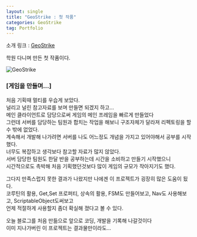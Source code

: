 ```yaml
---
layout: single 
title: "GeoStrike : 첫 작품"
categories: GeoStrike
tag: Portfolio
---
```


소개 링크 : [GeoStrike](https://youtu.be/RB4IQlWPibs)

학원 다니며 만든 첫 작품이다.

![GeoStrike](../../images/2022-04-21-FirstPortfolio/GeoStrike.PNG)

### [게임을 만들며…]

처음 기획때 멀티를 우습게 보았다. <br>
널리고 널린 참고자료를 보며 만들면 되겠지 하고… <br>
메인 클라이언트로 담당으로써 게임의 메인 프레임을 빠르게 만들었다 <br>
그런데 서버를 담당하는 팀원과 합치는 작업을 해보니 구조자체가 달라져 리펙토링을 할 수 밖에 없었다. <br>
계속해서 개발해 나가려면 서버를 나도 어느정도 개념을 가지고 있어야해서 공부를 시작했다. <br>
너무도 복잡하고 생각보다 참고할 자료가 많지 않았다. <br>
서버 담당한 팀원도 한달 반을 공부하는데 시간을 소비하고 만들기 시작했으니 <br>
시간적으로도 촉박해 처음 기획했던것보다 많이 게임의 규모가 작아지기도 했다. <br>

그다지 만족스럽지 못한 결과가 나왔지만 나에겐 이 프로젝트가 굉장히 많은 도움이 됬다. <br>
코루틴의 활용, Get,Set 프로퍼티, 상속의 활용, FSM도 만들어보고, Nav도 사용해보고, ScriptableObject도써보고 <br>
언제 적절하게 사용할지 좀더 확실해 졌다고 볼 수 있다. <br>

오늘 블로그를 처음 만듦으로 앞으로 코딩, 개발을 기록해 나갈것이다 <br>
이미 지나가버린 이 프로젝트는 결과물만이라도…
